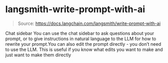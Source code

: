 # langsmith-write-prompt-with-ai

> Source: https://docs.langchain.com/langsmith/write-prompt-with-ai

Chat sidebar
You can use the chat sidebar to ask questions about your prompt, or to give instructions in natural language to the LLM for how to rewrite your prompt.You can also edit the prompt directly - you don’t need to use the LLM. This is useful if you know what edits you want to make and just want to make them directly